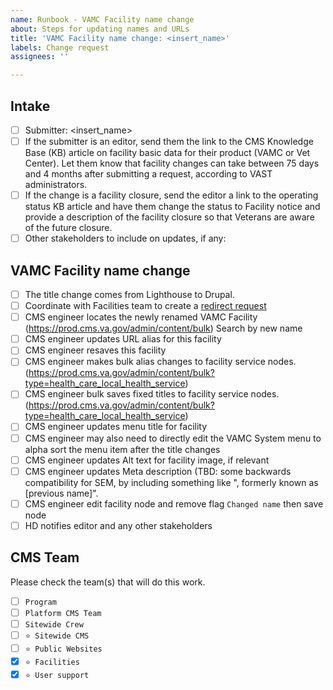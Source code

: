 ```yaml
---
name: Runbook - VAMC Facility name change
about: Steps for updating names and URLs
title: 'VAMC Facility name change: <insert_name>'
labels: Change request
assignees: ''

---
```


## Intake
- [ ] Submitter: <insert_name>
- [ ] If the submitter is an editor, send them the link to the CMS Knowledge Base (KB) article on facility basic data for their product (VAMC or Vet Center). Let them know that facility changes can take between 75 days and 4 months after submitting a request, according to VAST administrators.
- [ ] If the change is a facility closure, send the editor a link to the operating status KB article and have them change the status to Facility notice and provide a description of the facility closure so that Veterans are aware of the future closure.
- [ ] Other stakeholders to include on updates, if any: <insert name>

## VAMC Facility name change

- [ ] The title change comes from Lighthouse to Drupal.
- [ ] Coordinate with Facilities team to create a [redirect request](https://github.com/department-of-veterans-affairs/va.gov-cms/issues/new?assignees=&labels=Redirect+request&template=redirect-request-facility-url.md&title=Redirect+Request+for%3A+%3Cinsert+facility+name%3E)
- [ ] CMS engineer locates the newly renamed VAMC Facility (https://prod.cms.va.gov/admin/content/bulk) Search by new name
- [ ] CMS engineer updates URL alias for this facility
- [ ] CMS engineer resaves this facility
- [ ] CMS engineer makes bulk alias changes to facility service nodes. (https://prod.cms.va.gov/admin/content/bulk?type=health_care_local_health_service)
- [ ] CMS engineer bulk saves fixed titles to facility service nodes. (https://prod.cms.va.gov/admin/content/bulk?type=health_care_local_health_service)
- [ ] CMS engineer updates menu title for facility
- [ ] CMS engineer may also need to directly edit the VAMC System menu to alpha sort the menu item after the title changes
- [ ] CMS engineer updates Alt text for facility image, if relevant
- [ ] CMS engineer updates Meta description (TBD: some backwards compatibility for SEM, by including something like ", formerly known as [previous name]".
- [ ] CMS engineer edit facility node and remove flag `Changed name` then save node
- [ ] HD notifies editor and any other stakeholders
</details>

## CMS Team
Please check the team(s) that will do this work.

- [ ] `Program`
- [ ] `Platform CMS Team`
- [ ] `Sitewide Crew`
- [ ] `⭐️ Sitewide CMS`
- [ ] `⭐️ Public Websites`
- [x] `⭐️ Facilities`
- [x] `⭐️ User support`
